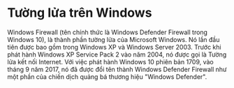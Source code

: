 # Tường lửa trên Windows

Windows Firewall (tên chính thức là Windows Defender Firewall trong Windows 10), là thành phần tường lửa của Microsoft Windows. Nó lần đầu tiên được bao gồm trong Windows XP và Windows Server 2003. Trước khi phát hành Windows XP Service Pack 2 vào năm 2004, nó được gọi là Tường lửa kết nối Internet. Với việc phát hành Windows 10 phiên bản 1709, vào tháng 9 năm 2017, nó đã được đổi tên thành Windows Defender Firewall như một phần của chiến dịch quảng bá thương hiệu "Windows Defender".
